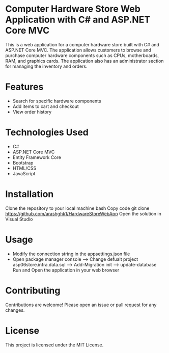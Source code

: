 # Computer Hardware Store Web Application with C# and ASP.NET Core MVC
This is a web application for a computer hardware store built with C# and ASP.NET Core MVC. The application allows customers to browse and purchase computer hardware components such as CPUs, motherboards, RAM, and graphics cards. The application also has an administrator section for managing the inventory and orders.

# Features
- Search for specific hardware components
- Add items to cart and checkout
- View order history

# Technologies Used
- C#
- ASP.NET Core MVC
- Entity Framework Core
- Bootstrap
- HTML/CSS
- JavaScript

# Installation
Clone the repository to your local machine
bash
Copy code
git clone https://github.com/arashghk1/HardwareStoreWebApp
Open the solution in Visual Studio

# Usage
- Modify the connection string in the appsettings.json file 
- Open package manager console --> Change defualt project asp06store.infra.data.sql --> Add-Migration init --> update-database
Run and Open the application in your web browser

# Contributing
Contributions are welcome! Please open an issue or pull request for any changes.

# License
This project is licensed under the MIT License.
